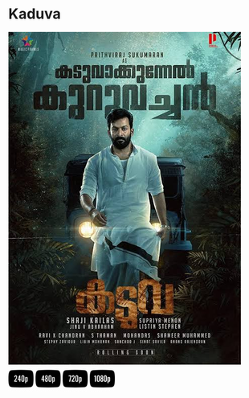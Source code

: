 # Kaduva 
  <img src="posters/images.jpeg" alt="Neo Logo">
  <img src="icons/240p-256.png" alt="240p" width="50" height="50">     <img src="icons/480p-256.png" alt="480p" width="50" height="50">     <img src="icons/720p-256.png" alt="720p" width="50" height="50">     <img src="icons/1080p-256.png" alt="1080p" width="50" height="50">
